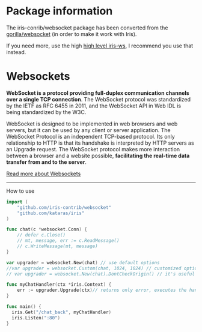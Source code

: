 # Package information

The iris-conrib/websocket package has been converted from the [gorilla/websocket](https://github.com/gorilla/websocket) (in order to make it work with Iris).


If you need more, use the high [high level iris-ws](https://github.com/kataras/iris/tree/master/websocket), I recommend you use that instead.


# Websockets

**WebSocket is a protocol providing full-duplex communication channels over a single TCP connection**. The WebSocket protocol was standardized by the IETF as RFC 6455 in 2011, and the WebSocket API in Web IDL is being standardized by the W3C.

WebSocket is designed to be implemented in web browsers and web servers, but it can be used by any client or server application. The WebSocket Protocol is an independent TCP-based protocol. Its only relationship to HTTP is that its handshake is interpreted by HTTP servers as an Upgrade request. The WebSocket protocol makes more interaction between a browser and a website possible, **facilitating the real-time data transfer from and to the server**.

[Read more about Websockets](https://en.wikipedia.org/wiki/WebSocket)

-----

How to use

```go
import (
	"github.com/iris-contrib/websocket"
	"github.com/kataras/iris"
)

func chat(c *websocket.Conn) {
	// defer c.Close()
	// mt, message, err := c.ReadMessage()
	// c.WriteMessage(mt, message)
}

var upgrader = websocket.New(chat) // use default options
//var upgrader = websocket.Custom(chat, 1024, 1024) // customized options, read and write buffer sizes (int). Default: 4096
// var upgrader = websocket.New(chat).DontCheckOrigin() // it's useful when you have the websocket server on a different machine

func myChatHandler(ctx *iris.Context) {
	err := upgrader.Upgrade(ctx)// returns only error, executes the handler you defined on the websocket.New before (the 'chat' function)
}

func main() {
  iris.Get("/chat_back", myChatHandler)
  iris.Listen(":80")
}

```
